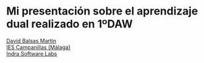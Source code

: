 # Mi presentación sobre el aprendizaje dual realizado en 1ºDAW





[David Balsas Martín ](https://github.com/davidbalsasmartin)  
[IES Campanillas (Málaga) ](https://github.com/IESCampanillas)  
[Indra Software Labs ](https://www.indracompany.com/es)
